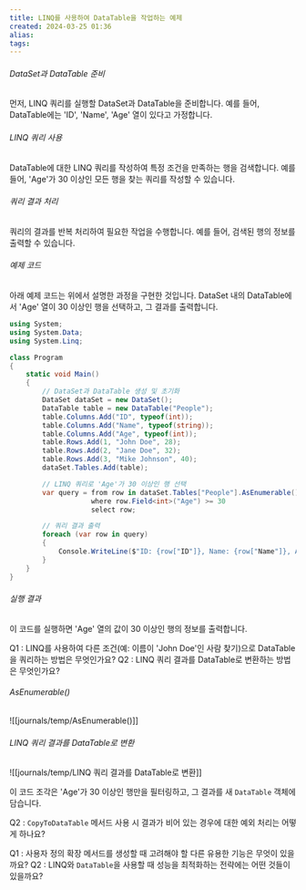 ```yaml
---
title: LINQ를 사용하여 DataTable을 작업하는 예제
created: 2024-03-25 01:36
alias:
tags:
---
```

###### DataSet과 DataTable 준비
먼저, LINQ 쿼리를 실행할 DataSet과 DataTable을 준비합니다. 
예를 들어, DataTable에는 'ID', 'Name', 'Age' 열이 있다고 가정합니다.

###### LINQ 쿼리 사용
DataTable에 대한 LINQ 쿼리를 작성하여 특정 조건을 만족하는 행을 검색합니다. 
예를 들어, 'Age'가 30 이상인 모든 행을 찾는 쿼리를 작성할 수 있습니다.

###### 쿼리 결과 처리
쿼리의 결과를 반복 처리하여 필요한 작업을 수행합니다. 
예를 들어, 검색된 행의 정보를 출력할 수 있습니다.

###### 예제 코드
아래 예제 코드는 위에서 설명한 과정을 구현한 것입니다. DataSet 내의 DataTable에서 'Age' 열이 30 이상인 행을 선택하고, 그 결과를 출력합니다.

```csharp
using System;
using System.Data;
using System.Linq;

class Program
{
    static void Main()
    {
        // DataSet과 DataTable 생성 및 초기화
        DataSet dataSet = new DataSet();
        DataTable table = new DataTable("People");
        table.Columns.Add("ID", typeof(int));
        table.Columns.Add("Name", typeof(string));
        table.Columns.Add("Age", typeof(int));
        table.Rows.Add(1, "John Doe", 28);
        table.Rows.Add(2, "Jane Doe", 32);
        table.Rows.Add(3, "Mike Johnson", 40);
        dataSet.Tables.Add(table);

        // LINQ 쿼리로 'Age'가 30 이상인 행 선택
        var query = from row in dataSet.Tables["People"].AsEnumerable()
                    where row.Field<int>("Age") >= 30
                    select row;

        // 쿼리 결과 출력
        foreach (var row in query)
        {
            Console.WriteLine($"ID: {row["ID"]}, Name: {row["Name"]}, Age: {row["Age"]}");
        }
    }
}
```

###### 실행 결과
이 코드를 실행하면 'Age' 열의 값이 30 이상인 행의 정보를 출력합니다.

Q1 : LINQ를 사용하여 다른 조건(예: 이름이 'John Doe'인 사람 찾기)으로 DataTable을 쿼리하는 방법은 무엇인가요?
Q2 : LINQ 쿼리 결과를 DataTable로 변환하는 방법은 무엇인가요?


###### AsEnumerable()
![[journals/temp/AsEnumerable()]]


###### LINQ 쿼리 결과를 DataTable로 변환
![[journals/temp/LINQ 쿼리 결과를 DataTable로 변환]]


이 코드 조각은 'Age'가 30 이상인 행만을 필터링하고, 그 결과를 새 `DataTable` 객체에 담습니다.

Q2 : `CopyToDataTable` 메서드 사용 시 결과가 비어 있는 경우에 대한 예외 처리는 어떻게 하나요?


Q1 : 사용자 정의 확장 메서드를 생성할 때 고려해야 할 다른 유용한 기능은 무엇이 있을까요?
Q2 : LINQ와 `DataTable`을 사용할 때 성능을 최적화하는 전략에는 어떤 것들이 있을까요?


